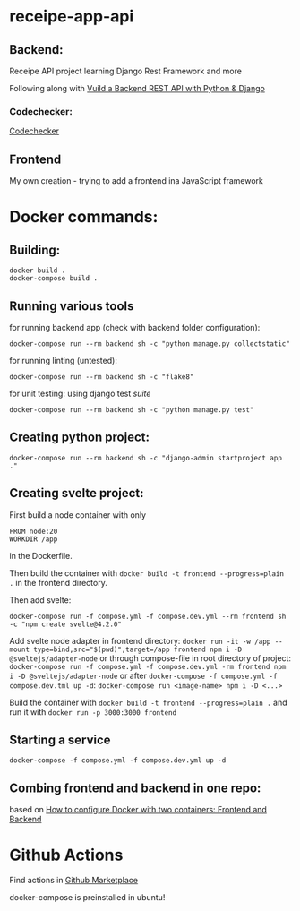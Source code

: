 # receipe-app-api

## Backend:
Receipe API project learning Django Rest Framework and more

Following along with [Vuild a Backend REST API with Python & Django](https://www.udemy.com/course/django-python-advanced/learn/lecture/) 

### Codechecker:

[Codechecker](https://codechecker.app/checker/londonappdev/start/recipe-app-api-2/s-05-project-setup-04-create-python-requirements-file/)

## Frontend

My own creation - trying to add a frontend ina JavaScript framework

# Docker commands:

## Building:

````
docker build .
docker-compose build .
````

## Running various tools
for running backend app (check with backend folder configuration):
````
docker-compose run --rm backend sh -c "python manage.py collectstatic"
````

for running linting (untested):
````
docker-compose run --rm backend sh -c "flake8"
````

for unit testing: using django test *suite*
````
docker-compose run --rm backend sh -c "python manage.py test"
````

## Creating python project:
```
docker-compose run --rm backend sh -c "django-admin startproject app ."
```

## Creating svelte project:

First build a node container with only
```
FROM node:20
WORKDIR /app
```
in the Dockerfile.

Then build the container with `docker build -t frontend --progress=plain .` in the frontend directory.

Then add svelte:

```
docker-compose run -f compose.yml -f compose.dev.yml --rm frontend sh -c "npm create svelte@4.2.0"
```

Add svelte node adapter in frontend directory: `docker run -it -w /app --mount type=bind,src="$(pwd)",target=/app frontend npm i -D @sveltejs/adapter-node`
or through compose-file in root directory of project: `docker-compose run -f compose.yml -f compose.dev.yml -rm frontend npm i -D @sveltejs/adapter-node`
or after `docker-compose -f compose.yml -f compose.dev.tml up -d`: `docker-compose run <image-name> npm i -D <...>`

Build the container with `docker build -t frontend --progress=plain .` and run it with `docker run -p 3000:3000 frontend`

## Starting a service
````
docker-compose -f compose.yml -f compose.dev.yml up -d
````


## Combing frontend and backend in one repo:

based on [How to configure Docker with two containers: Frontend and Backend](https://patrickdesjardins.com/blog/docker-nodejs-frontend-backend)

# Github Actions

Find actions in [Github Marketplace](https://github.com/marketplace/actions/)

docker-compose is preinstalled in ubuntu!




